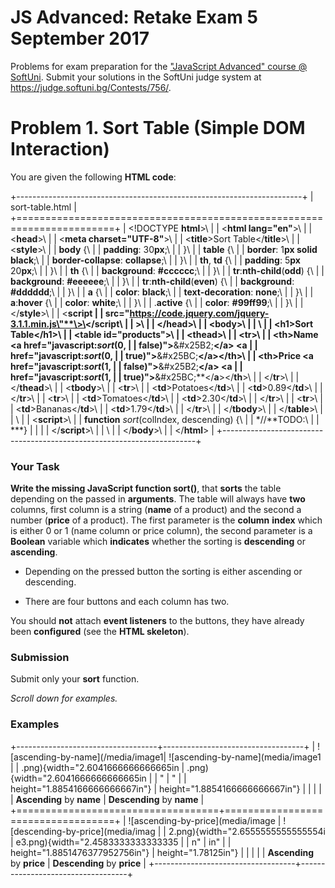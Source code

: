 JS Advanced: Retake Exam 5 September 2017
=========================================

Problems for exam preparation for the ["JavaScript Advanced" course @
SoftUni](https://softuni.bg/courses/javascript-advanced). Submit your
solutions in the SoftUni judge system at
<https://judge.softuni.bg/Contests/756/>.

Problem 1. Sort Table (Simple DOM Interaction)
==============================================

You are given the following **HTML code**:

+-----------------------------------------------------------------------+
| sort-table.html                                                       |
+=======================================================================+
| \<!DOCTYPE **html**\>\                                                |
| \<**html lang=\"en\"**\>\                                             |
| \<**head**\>\                                                         |
| \<**meta charset=\"UTF-8\"**\>\                                       |
| \<**title**\>Sort Table\</**title**\>\                                |
| \<**style**\>\                                                        |
| **body** {\                                                           |
| **padding**: 30**px**;\                                               |
| }\                                                                    |
| **table** {\                                                          |
| **border**: 1**px solid black**;\                                     |
| **border-collapse**: **collapse**;\                                   |
| }\                                                                    |
| **th**, **td** {\                                                     |
| **padding**: 5**px** 20**px**;\                                       |
| }\                                                                    |
| **th** {\                                                             |
| **background**: **\#cccccc**;\                                        |
| }\                                                                    |
| **tr**:**nth-child**(**odd**) {\                                      |
| **background**: **\#eeeeee**;\                                        |
| }\                                                                    |
| **tr**:**nth-child**(**even**) {\                                     |
| **background**: **\#dddddd**;\                                        |
| }\                                                                    |
| **a** {\                                                              |
| **color**: **black**;\                                                |
| **text-decoration**: **none**;\                                       |
| }\                                                                    |
| **a**:**hover** {\                                                    |
| **color**: **white**;\                                                |
| }\                                                                    |
| .**active** {\                                                        |
| **color**: **\#99ff99**;\                                             |
| }\                                                                    |
| \</**style**\>\                                                       |
| \<**script                                                            |
| src=\"https://code.jquery.com/jquery-3.1.1.min.js\"**\>\</**script**\ |
| >\                                                                    |
| \</**head**\>\                                                        |
| \<**body**\>\                                                         |
| \                                                                     |
| \<**h1**\>Sort Table\</**h1**\>\                                      |
| \<**table id=\"products\"**\>\                                        |
| \<**thead**\>\                                                        |
| \<**tr**\>\                                                           |
| \<**th**\>Name \<**a href=\"javascript:***sort***(0,                  |
| false)\"**\>**&\#x25B2;**\</**a**\> \<**a                             |
| href=\"javascript:***sort***(0,                                       |
| true)\"**\>**&\#x25BC;**\</**a**\>\</**th**\>\                        |
| \<**th**\>Price \<**a href=\"javascript:***sort***(1,                 |
| false)\"**\>**&\#x25B2;**\</**a**\> \<**a                             |
| href=\"javascript:***sort***(1,                                       |
| true)\"**\>**&\#x25BC;**\</**a**\>\</**th**\>\                        |
| \</**tr**\>\                                                          |
| \</**thead**\>\                                                       |
| \<**tbody**\>\                                                        |
| \<**tr**\>\                                                           |
| \<**td**\>Potatoes\</**td**\>\                                        |
| \<**td**\>0.89\</**td**\>\                                            |
| \</**tr**\>\                                                          |
| \<**tr**\>\                                                           |
| \<**td**\>Tomatoes\</**td**\>\                                        |
| \<**td**\>2.30\</**td**\>\                                            |
| \</**tr**\>\                                                          |
| \<**tr**\>\                                                           |
| \<**td**\>Bananas\</**td**\>\                                         |
| \<**td**\>1.79\</**td**\>\                                            |
| \</**tr**\>\                                                          |
| \</**tbody**\>\                                                       |
| \</**table**\>\                                                       |
| \                                                                     |
| \<**script**\>\                                                       |
| **function** *sort*(colIndex, descending) {\                          |
| *//**TODO:\                                                           |
| ***}                                                                  |
|                                                                       |
| \</**script**\>\                                                      |
| \                                                                     |
| \</**body**\>\                                                        |
| \</**html**\>                                                         |
+-----------------------------------------------------------------------+

### Your Task

**Write the missing JavaScript function sort()**, that **sorts** the
table depending on the passed in **arguments**. The table will always
have **two** columns, first column is a string (**name** of a product)
and the second a number (**price** of a product). The first parameter is
the **column** **index** which is either 0 or 1 (name column or price
column), the second parameter is a **Boolean** variable which
**indicates** whether the sorting is **descending** or **ascending**.

-   Depending on the pressed button the sorting is either ascending or
    descending.

-   There are four buttons and each column has two.

You should **not** attach **event listeners** to the buttons, they have
already been **configured** (see the **HTML skeleton**).

### Submission

Submit only your **sort** function.

*Scroll down for examples.*

### Examples

+-----------------------------------+-----------------------------------+
| ![ascending-by-name](/media/image1| ![ascending-by-name](media/image1 |
| .png){width="2.6041666666666665in | .png){width="2.6041666666666665in |
| "                                 | "                                 |
| height="1.8854166666666667in"}    | height="1.8854166666666667in"}    |
|                                   |                                   |
| **Ascending** by **name**         | **Descending** by **name**        |
+===================================+===================================+
| ![ascending-by-price](media/image | ![descending-by-price](media/imag |
| 2.png){width="2.6555555555555554i | e3.png){width="2.4583333333333335 |
| n"                                | in"                               |
| height="1.8851476377952756in"}    | height="1.78125in"}               |
|                                   |                                   |
| **Ascending** by **price**        | **Descending** by **price**       |
+-----------------------------------+-----------------------------------+
